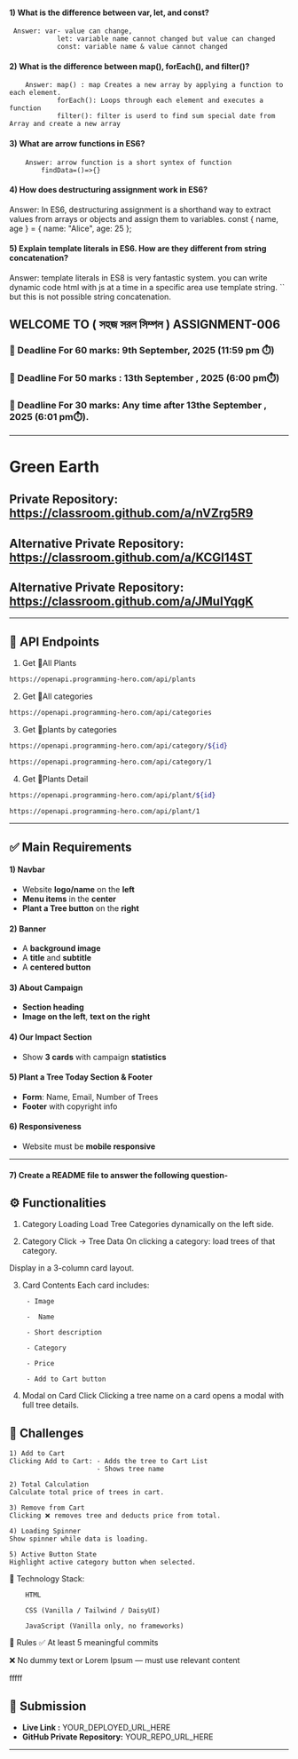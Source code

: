 
#### 1) What is the difference between var, let, and const?
     
     Answer: var- value can change,
                let: variable name cannot changed but value can changed
                const: variable name & value cannot changed

#### 2) What is the difference between map(), forEach(), and filter()? 
        Answer: map() : map Creates a new array by applying a function to each element.
                forEach(): Loops through each element and executes a function
                filter(): filter is userd to find sum special date from Array and create a new array

#### 3) What are arrow functions in ES6?
        Answer: arrow function is a short syntex of function
            findData=()=>{}    
#### 4) How does destructuring assignment work in ES6?

 Answer: In ES6, destructuring assignment is a shorthand way to extract values from arrays or objects and assign them to variables.
 const { name, age } = { name: "Alice", age: 25 };
#### 5) Explain template literals in ES6. How are they different from string concatenation?
Answer: template literals in ES8 is very fantastic system. you can  write dynamic code html with js at a time in a specific area use template string. `` 
but this is not possible string concatenation.


















## WELCOME TO ( সহজ সরল সিম্পল ) ASSIGNMENT-006



### 📅 Deadline For 60 marks: 9th September, 2025 (11:59 pm ⏱️)

### 📅 Deadline For 50 marks : 13th September , 2025 (6:00 pm⏱️)

### 📅 Deadline For 30 marks: Any time after 13the September , 2025 (6:01 pm⏱️).

---
# Green Earth


## Private Repository: https://classroom.github.com/a/nVZrg5R9 

## Alternative Private Repository: https://classroom.github.com/a/KCGI14ST 

## Alternative Private Repository: https://classroom.github.com/a/JMuIYqgK 


---
🌴 API Endpoints
---
1. Get 🌴All Plants
```bash
https://openapi.programming-hero.com/api/plants      
```

2. Get 🌴All categories <br/>
```bash
https://openapi.programming-hero.com/api/categories     
```


3. Get 🌴plants by categories <br/>
```bash
https://openapi.programming-hero.com/api/category/${id}
```

```bash
https://openapi.programming-hero.com/api/category/1
```

4. Get 🌴Plants Detail <br/>

```bash
https://openapi.programming-hero.com/api/plant/${id}
```

```bash
https://openapi.programming-hero.com/api/plant/1
```
---




## ✅ Main Requirements 

#### 1) Navbar

- Website **logo/name** on the **left**  
- **Menu items** in the **center** 
- **Plant a Tree button** on the **right** 

#### 2) Banner 
- A **background image**  
- A **title** and **subtitle**  
- A **centered button**  

#### 3) About Campaign
- **Section heading**  
- **Image on the left**, **text on the right**  

#### 4) Our Impact Section 
- Show **3 cards** with campaign **statistics**  

#### 5) Plant a Tree Today Section & Footer
- **Form**: Name, Email, Number of Trees  
- **Footer** with copyright info 

#### 6) Responsiveness 
- Website must be **mobile responsive**  

---
#### 7) Create a README file to answer the following question-

















## ⚙️ Functionalities 

1) Category Loading 
Load Tree Categories dynamically on the left side.

2) Category Click → Tree Data 
On clicking a category: load trees of that category.

Display in a 3-column card layout.

3) Card Contents 
 Each card includes:

        - Image

        -  Name

        - Short description

        - Category

        - Price

        - Add to Cart button

4) Modal on Card Click 
Clicking a tree name on a card opens a modal with full tree details.


##  🧪 Challenges 


    1) Add to Cart 
    Clicking Add to Cart: - Adds the tree to Cart List
                          - Shows tree name 

    2) Total Calculation 
    Calculate total price of trees in cart.

    3) Remove from Cart 
    Clicking ❌ removes tree and deducts price from total.

    4) Loading Spinner
    Show spinner while data is loading.

    5) Active Button State 
    Highlight active category button when selected.



🧰 Technology Stack:
        
        HTML

        CSS (Vanilla / Tailwind / DaisyUI)

        JavaScript (Vanilla only, no frameworks)

📌 Rules
✅ At least 5 meaningful commits

❌ No dummy text or Lorem Ipsum — must use relevant content


fffff


## 🔗 Submission
- **Live Link :** YOUR_DEPLOYED_URL_HERE  
- **GitHub Private Repository:** YOUR_REPO_URL_HERE  

---